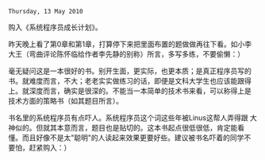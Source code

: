 `Thursday, 13 May 2010`

购入《系统程序员成长计划》。

昨天晚上看了第0章和第1章，打算停下来把里面布置的题做做再往下看。如小李
大王（弯曲评论陈怀临给作者李先静的别称）所言，多写多练，不要偷懒：）

毫无疑问这是一本很好的书。别开生面，更实际，也更本质；是真正程序员写的
书。就难度而言，不大；老老实实做练习的话，即便是文科大学生也应该能跟得
上。就深度而言，确实是很深的。不能当一本简单的技术书来看，可以称得上是
技术方面的策略书（如其题目所言）。

书名里的系统程序员有点吓人。系统程序员这个词这些年被Linus这帮人弄得跟
大神似的。但就其本意而言，题目也是贴切的。这本书起点很低很低，肯定能看
懂。而且好像不是太"聪明"的人读起来效果更要好些。建议被书名吓着的同学不
要怕，赶紧购入：）
